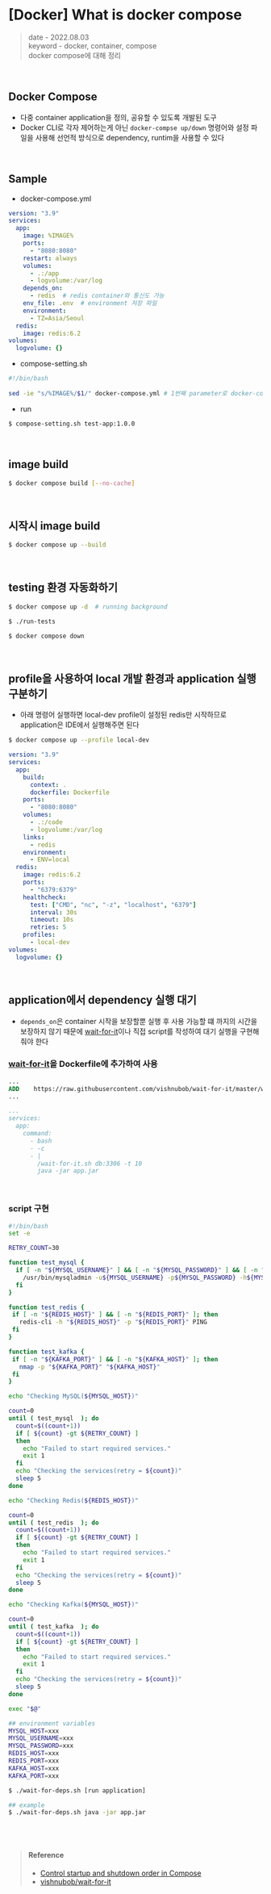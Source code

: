 # [Docker] What is docker compose
> date - 2022.08.03  
> keyword - docker, container, compose  
> docker compose에 대해 정리  

<br>

## Docker Compose
* 다중 container application을 정의, 공유할 수 있도록 개발된 도구
* Docker CLI로 각자 제어하는게 아닌 `docker-compse up/down` 명령어와 설정 파일을 사용해 선언적 방식으로 dependency, runtim을 사용할 수 있다

<br>

## Sample
* docker-compose.yml
```yaml
version: "3.9"
services:
  app:
    image: %IMAGE%
    ports:
      - "8080:8080"
    restart: always
    volumes:
      - .:/app
      - logvolume:/var/log
    depends_on:
      - redis  # redis container와 통신도 가능
    env_file: .env  # environment 저장 파일
    environment:
      - TZ=Asia/Seoul
  redis:
    image: redis:6.2
volumes:
  logvolume: {}
```

* compose-setting.sh
```sh
#!/bin/bash
 
sed -ie "s/%IMAGE%/$1/" docker-compose.yml # 1번째 parameter로 docker-compose.yml의 %IMAGE%를 치환
```

* run
```sh
$ compose-setting.sh test-app:1.0.0
```


<br>

## image build
```sh
$ docker compose build [--no-cache]
```


<br>

## 시작시 image build
```sh
$ docker compose up --build
```

<br>

## testing 환경 자동화하기
```sh
$ docker compose up -d  # running background

$ ./run-tests

$ docker compose down
```


<br>

## profile을 사용하여 local 개발 환경과 application 실행 구분하기
* 아래 명령어 실행하면 local-dev profile이 설정된 redis만 시작하므로 application은 IDE에서 실행해주면 된다
```sh
$ docker compose up --profile local-dev
```
```yaml
version: "3.9"
services:
  app:
    build:
      context: .
      dockerfile: Dockerfile
    ports:
      - "8080:8080"
    volumes:
      - .:/code
      - logvolume:/var/log
    links:
      - redis
    environment:
      - ENV=local
  redis:
    image: redis:6.2
    ports:
      - "6379:6379"
    healthcheck:
      test: ["CMD", "nc", "-z", "localhost", "6379"]
      interval: 30s
      timeout: 10s
      retries: 5
    profiles:
      - local-dev
volumes:
  logvolume: {}
```


<br>

## application에서 dependency 실행 대기
* `depends_on`은 container 시작을 보장할뿐 실행 후 사용 가능할 떄 까지의 시간을 보장하지 않기 때문에 [wait-for-it](https://github.com/vishnubob/wait-for-it)이나 직접 script를 작성하여 대기 실행을 구현해줘야 한다

### [wait-for-it](https://github.com/vishnubob/wait-for-it)을 Dockerfile에 추가하여 사용
```dockerfile
...
ADD    https://raw.githubusercontent.com/vishnubob/wait-for-it/master/wait-for-it.sh /
...
```

```yaml
...
services:
  app:
    command:
      - bash
      - -c
      - |
        /wait-for-it.sh db:3306 -t 10
        java -jar app.jar
```

<br>

### script 구현
```sh
#!/bin/bash
set -e

RETRY_COUNT=30

function test_mysql {
  if [ -n "${MYSQL_USERNAME}" ] && [ -n "${MYSQL_PASSWORD}" ] && [ -n "${MYSQL_HOST}" ]; then
    /usr/bin/mysqladmin -u${MYSQL_USERNAME} -p${MYSQL_PASSWORD} -h${MYSQL_HOST} ping --connect_timeout=10
  fi
}

function test_redis {
 if [ -n "${REDIS_HOST}" ] && [ -n "${REDIS_PORT}" ]; then
   redis-cli -h "${REDIS_HOST}" -p "${REDIS_PORT}" PING
 fi
}

function test_kafka {
 if [ -n "${KAFKA_PORT}" ] && [ -n "${KAFKA_HOST}" ]; then
   nmap -p "${KAFKA_PORT}" "${KAFKA_HOST}"
 fi
}

echo "Checking MySQL(${MYSQL_HOST})"

count=0
until ( test_mysql  ); do
  count=$((count+1))
  if [ ${count} -gt ${RETRY_COUNT} ]
  then
    echo "Failed to start required services."
    exit 1
  fi
  echo "Checking the services(retry = ${count})"
  sleep 5
done

echo "Checking Redis(${REDIS_HOST})"

count=0
until ( test_redis  ); do
  count=$((count+1))
  if [ ${count} -gt ${RETRY_COUNT} ]
  then
    echo "Failed to start required services."
    exit 1
  fi
  echo "Checking the services(retry = ${count})"
  sleep 5
done

echo "Checking Kafka(${MYSQL_HOST})"

count=0
until ( test_kafka  ); do
  count=$((count+1))
  if [ ${count} -gt ${RETRY_COUNT} ]
  then
    echo "Failed to start required services."
    exit 1
  fi
  echo "Checking the services(retry = ${count})"
  sleep 5
done

exec "$@"
```

```sh
## environment variables
MYSQL_HOST=xxx
MYSQL_USERNAME=xxx
MYSQL_PASSWORD=xxx
REDIS_HOST=xxx
REDIS_PORT=xxx
KAFKA_HOST=xxx
KAFKA_PORT=xxx

$ ./wait-for-deps.sh [run application]

## example
$ ./wait-for-deps.sh java -jar app.jar
```


<br><br>

> #### Reference
> * [Control startup and shutdown order in Compose](https://docs.docker.com/compose/startup-order/)
> * [vishnubob/wait-for-it](https://github.com/vishnubob/wait-for-it)
